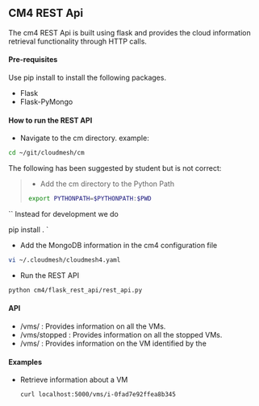 ## CM4 REST Api

The cm4 REST Api is built using flask and provides the cloud information retrieval functionality through HTTP calls.

#### Pre-requisites

Use pip install to install the following packages.

- Flask
- Flask-PyMongo

#### How to run the REST API

- Navigate to the cm directory. example:
```bash
cd ~/git/cloudmesh/cm
```


The following has been suggested by student but is not correct:

> - Add the cm directory to the Python Path
> ```bash
> export PYTHONPATH=$PYTHONPATH:$PWD
``
Instead for development we do 

pip install .
`

- Add the MongoDB information in the cm4 configuration file
```bash
vi ~/.cloudmesh/cloudmesh4.yaml
```

- Run the REST API
```bash
python cm4/flask_rest_api/rest_api.py
```

#### API

- /vms/ : Provides information on all the VMs.
- /vms/stopped  : Provides information on all the stopped VMs.
- /vms/<id> : Provides information on the VM identified by the <id>

#### Examples

- Retrieve information about a VM
  ```bash 
  curl localhost:5000/vms/i-0fad7e92ffea8b345
  ```

